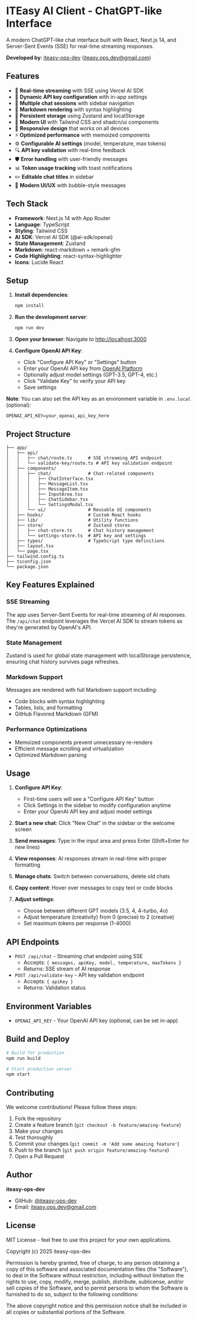# ITEasy AI Client - ChatGPT-like Interface

A modern ChatGPT-like chat interface built with React, Next.js 14, and Server-Sent Events (SSE) for real-time streaming responses.

**Developed by**: [iteasy-ops-dev](https://github.com/iteasy-ops-dev) (iteasy.ops.dev@gmail.com)

## Features

- 🚀 **Real-time streaming** with SSE using Vercel AI SDK
- 🔑 **Dynamic API key configuration** with in-app settings
- 💬 **Multiple chat sessions** with sidebar navigation
- 📝 **Markdown rendering** with syntax highlighting
- 💾 **Persistent storage** using Zustand and localStorage
- 🎨 **Modern UI** with Tailwind CSS and shadcn/ui components
- 📱 **Responsive design** that works on all devices
- ⚡ **Optimized performance** with memoized components
- ⚙️ **Configurable AI settings** (model, temperature, max tokens)
- 🔍 **API key validation** with real-time feedback
- 🛡️ **Error handling** with user-friendly messages
- 📊 **Token usage tracking** with toast notifications
- ✏️ **Editable chat titles** in sidebar
- 🎨 **Modern UI/UX** with bubble-style messages

## Tech Stack

- **Framework**: Next.js 14 with App Router
- **Language**: TypeScript
- **Styling**: Tailwind CSS
- **AI SDK**: Vercel AI SDK (@ai-sdk/openai)
- **State Management**: Zustand
- **Markdown**: react-markdown + remark-gfm
- **Code Highlighting**: react-syntax-highlighter
- **Icons**: Lucide React

## Setup

1. **Install dependencies**:
   ```bash
   npm install
   ```

2. **Run the development server**:
   ```bash
   npm run dev
   ```

3. **Open your browser**:
   Navigate to [http://localhost:3000](http://localhost:3000)

4. **Configure OpenAI API Key**:
   - Click "Configure API Key" or "Settings" button
   - Enter your OpenAI API key from [OpenAI Platform](https://platform.openai.com/api-keys)
   - Optionally adjust model settings (GPT-3.5, GPT-4, etc.)
   - Click "Validate Key" to verify your API key
   - Save settings

**Note**: You can also set the API key as an environment variable in `.env.local` (optional):
```
OPENAI_API_KEY=your_openai_api_key_here
```

## Project Structure

```
├── app/
│   ├── api/
│   │   ├── chat/route.ts      # SSE streaming API endpoint
│   │   └── validate-key/route.ts # API key validation endpoint
│   ├── components/
│   │   ├── chat/              # Chat-related components
│   │   │   ├── ChatInterface.tsx
│   │   │   ├── MessageList.tsx
│   │   │   ├── MessageItem.tsx
│   │   │   ├── InputArea.tsx
│   │   │   ├── ChatSidebar.tsx
│   │   │   └── SettingsModal.tsx
│   │   └── ui/                # Reusable UI components
│   ├── hooks/                 # Custom React hooks
│   ├── lib/                   # Utility functions
│   ├── store/                 # Zustand stores
│   │   ├── chat-store.ts      # Chat history management
│   │   └── settings-store.ts  # API key and settings
│   ├── types/                 # TypeScript type definitions
│   ├── layout.tsx
│   └── page.tsx
├── tailwind.config.ts
├── tsconfig.json
└── package.json
```

## Key Features Explained

### SSE Streaming
The app uses Server-Sent Events for real-time streaming of AI responses. The `/api/chat` endpoint leverages the Vercel AI SDK to stream tokens as they're generated by OpenAI's API.

### State Management
Zustand is used for global state management with localStorage persistence, ensuring chat history survives page refreshes.

### Markdown Support
Messages are rendered with full Markdown support including:
- Code blocks with syntax highlighting
- Tables, lists, and formatting
- GitHub Flavored Markdown (GFM)

### Performance Optimizations
- Memoized components prevent unnecessary re-renders
- Efficient message scrolling and virtualization
- Optimized Markdown parsing

## Usage

1. **Configure API Key**: 
   - First-time users will see a "Configure API Key" button
   - Click Settings in the sidebar to modify configuration anytime
   - Enter your OpenAI API key and adjust model settings

2. **Start a new chat**: Click "New Chat" in the sidebar or the welcome screen

3. **Send messages**: Type in the input area and press Enter (Shift+Enter for new lines)

4. **View responses**: AI responses stream in real-time with proper formatting

5. **Manage chats**: Switch between conversations, delete old chats

6. **Copy content**: Hover over messages to copy text or code blocks

7. **Adjust settings**: 
   - Choose between different GPT models (3.5, 4, 4-turbo, 4o)
   - Adjust temperature (creativity) from 0 (precise) to 2 (creative)
   - Set maximum tokens per response (1-4000)

## API Endpoints

- `POST /api/chat` - Streaming chat endpoint using SSE
  - Accepts: `{ messages, apiKey, model, temperature, maxTokens }`
  - Returns: SSE stream of AI response
- `POST /api/validate-key` - API key validation endpoint
  - Accepts: `{ apiKey }`
  - Returns: Validation status

## Environment Variables

- `OPENAI_API_KEY` - Your OpenAI API key (optional, can be set in-app)

## Build and Deploy

```bash
# Build for production
npm run build

# Start production server
npm start
```

## Contributing

We welcome contributions! Please follow these steps:

1. Fork the repository
2. Create a feature branch (`git checkout -b feature/amazing-feature`)
3. Make your changes
4. Test thoroughly
5. Commit your changes (`git commit -m 'Add some amazing feature'`)
6. Push to the branch (`git push origin feature/amazing-feature`)
7. Open a Pull Request

## Author

**iteasy-ops-dev**
- GitHub: [@iteasy-ops-dev](https://github.com/iteasy-ops-dev)
- Email: iteasy.ops.dev@gmail.com

## License

MIT License - feel free to use this project for your own applications.

Copyright (c) 2025 iteasy-ops-dev

Permission is hereby granted, free of charge, to any person obtaining a copy
of this software and associated documentation files (the "Software"), to deal
in the Software without restriction, including without limitation the rights
to use, copy, modify, merge, publish, distribute, sublicense, and/or sell
copies of the Software, and to permit persons to whom the Software is
furnished to do so, subject to the following conditions:

The above copyright notice and this permission notice shall be included in all
copies or substantial portions of the Software.